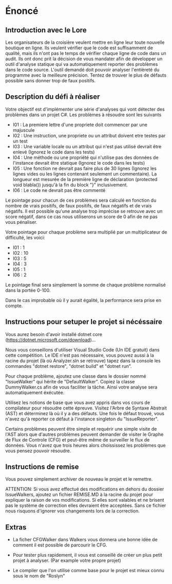 # Énoncé

## Introduction avec le Lore

Les organisateurs de la croisière veulent mettre en ligne leur toute nouvelle boutique en ligne. Ils veulent vérifier que le code est suffisamment de qualité, mais ils n'ont pas le temps de vérifier chaque ligne de code dans un audit. Ils ont donc prit la décision de vous mandater afin de développer un outil d'analyse statique qui va automatiquement reporter des problèmes dans le code source. L'outil demandé doit pouvoir analyser l'entièreté du programme avec la meilleure précision. Tentez de trouver le plus de défauts possible sans donner trop de faux positifs.

## Description du défi à réaliser

Votre objectif est d'implémenter une série d'analyses qui vont détecter des problèmes dans un projet C#. Les problèmes à résoudre sont les suivants

- I01 : La premiere lettre d'une propriete doit commencer par une majuscule
- I02 : Une instruction, une propriete ou un attribut doivent etre testes par un test
- I03 : Une variable locale ou un attribut qui n'est pas utilisé devrait être enlevé (Ignorez le code dans les tests)
- I04 : Une méthode ou une propriété qui n'utilise pas des données de l'instance devrait être statique (Ignorez le code dans les tests)
- I05 : Une fonction ne devrait pas faire plus de 30 lignes (Ignorez les lignes vides ou les lignes contenant seulement un commentaire). La longueur est mesurée de la première ligne de déclaration (protected void blabla()) jusqu'à la fin du block "}" inclusivement.
- I06 : Le code ne devrait pas être commenté

Le pointage pour chacun de ces problèmes sera calculé en fonction du nombre de vrais positifs, de faux positifs, de faux négatifs et de vrais négatifs. Il est possible qu'une analyse trop imprécise se retrouve avec un score négatif, dans ce cas nous utiliserons un score de 0 afin de ne pas vous pénaliser.

Votre pointage pour chaque problème sera multiplié par un multiplicateur de difficulté, les voici:
- I01 : 1
- I02 : 10
- I03 : 5
- I04 : 3
- I05 : 1
- I06 : 2

Le pointage final sera simplement la somme de chaque problème normalisé dans la portée 0-100.

Dans le cas improbable où il y aurait égalité, la performance sera prise en compte.

## Instructions pour setuper le projet si nécéssaire

Vous aurez besoin d'avoir installé dotnet core (https://dotnet.microsoft.com/download)... 

Nous vous conseillons d'utiliser Visual Studio Code (Un IDE gratuit) dans cette compétition. Le IDE n'est pas nécessaire, vous pouvez aussi à la racine du projet (là où Analyzer.sln se retrouve) tapez dans la console les commandes "dotnet restore", "dotnet build" et "dotnet run".

Pour chaque problème, ajoutez une classe dans le dossier nommé "IssueWalker" qui hérite de "DefaultWalker". Copiez la classe DummyWalker.cs afin de vous faciliter la tâche. Ainsi votre analyse sera automatiquement éxécutée.

Utilisez les notions de base que vous avez appris dans vos cours de compilateur pour résoudre cette épreuve. Visitez l'Arbre de Syntaxe Abstrait (AST) et déterminez là où il y a des défauts. Une fois le défaut trouvé, vous n'avez qu'à reporter ce défaut à l'instance singleton du "IssueReporter".

Certains problèmes peuvent être simple et requérir une simple visite de l'AST alors que d'autres problèmes peuvent demander de visiter le Graphe de Flux de Controle (CFG) et peut-être même de surveiller le flux de données. Vous n'avez que trois heures alors choississez les problèmes que vous pensez pouvoir résoudre.

## Instructions de remise

Vous pouvez simplement archiver de nouveau le projet et le remettre. 

ATTENTION: Si vous avez effectué des modifications en dehors du dossier IssueWalkers, ajoutez un fichier REMISE.MD à la racine du projet pour expliquer la raison de vos modifications. Si elles sont valables et ne brisent pas le système de correction elles devraient être acceptées. Sans ce fichier nous risquons d'ignorer vos changements lors de la correction.

## Extras

* La ficher CFGWalker dans Walkers vous donnera une bonne idée de comment il est possible de parcourir le CFG.

* Pour tester plus rapidement, il vous est conseillé de créer un plus petit projet à analyser. (Par example votre propre projet)

* Le compiler que l'on utilise comme base pour le projet est mieux connu sous le nom de "Roslyn"
